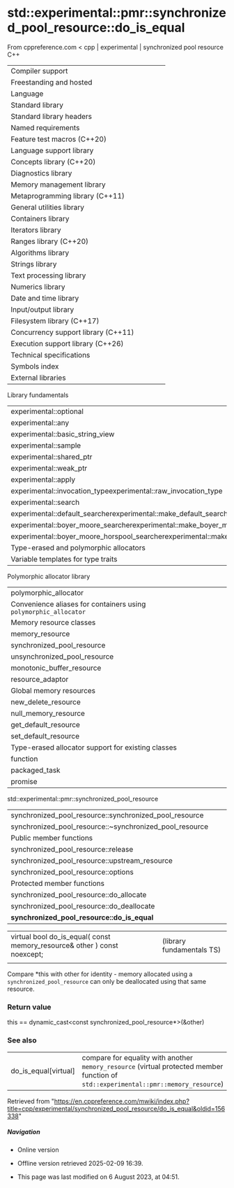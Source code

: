# std::experimental::pmr::synchronized_pool_resource::do_is_equal

From cppreference.com
< cpp‎ | experimental‎ | synchronized pool resource
C++

|  |  |  |  |  |
| --- | --- | --- | --- | --- |
| Compiler support | | | | |
| Freestanding and hosted | | | | |
| Language | | | | |
| Standard library | | | | |
| Standard library headers | | | | |
| Named requirements | | | | |
| Feature test macros (C++20) | | | | |
| Language support library | | | | |
| Concepts library (C++20) | | | | |
| Diagnostics library | | | | |
| Memory management library | | | | |
| Metaprogramming library (C++11) | | | | |
| General utilities library | | | | |
| Containers library | | | | |
| Iterators library | | | | |
| Ranges library (C++20) | | | | |
| Algorithms library | | | | |
| Strings library | | | | |
| Text processing library | | | | |
| Numerics library | | | | |
| Date and time library | | | | |
| Input/output library | | | | |
| Filesystem library (C++17) | | | | |
| Concurrency support library (C++11) | | | | |
| Execution support library (C++26) | | | | |
| Technical specifications | | | | |
| Symbols index | | | | |
| External libraries | | | | |

Library fundamentals

|  |  |  |  |  |
| --- | --- | --- | --- | --- |
| experimental::optional | | | | |
| experimental::any | | | | |
| experimental::basic_string_view | | | | |
| experimental::sample | | | | |
| experimental::shared_ptr | | | | |
| experimental::weak_ptr | | | | |
| experimental::apply | | | | |
| experimental::invocation_typeexperimental::raw_invocation_type | | | | |
| experimental::search | | | | |
| experimental::default_searcherexperimental::make_default_searcher | | | | |
| experimental::boyer_moore_searcherexperimental::make_boyer_moore_searcher | | | | |
| experimental::boyer_moore_horspool_searcherexperimental::make_boyer_moore_horspool_searcher | | | | |
| Type-erased and polymorphic allocators | | | | |
| Variable templates for type traits | | | | |

Polymorphic allocator library

|  |  |  |  |  |
| --- | --- | --- | --- | --- |
| polymorphic_allocator | | | | |
| Convenience aliases for containers using `polymorphic_allocator` | | | | |
| Memory resource classes | | | | |
| memory_resource | | | | |
| synchronized_pool_resource | | | | |
| unsynchronized_pool_resource | | | | |
| monotonic_buffer_resource | | | | |
| resource_adaptor | | | | |
| Global memory resources | | | | |
| new_delete_resource | | | | |
| null_memory_resource | | | | |
| get_default_resource | | | | |
| set_default_resource | | | | |
| Type-erased allocator support for existing classes | | | | |
| function | | | | |
| packaged_task | | | | |
| promise | | | | |

std::experimental::pmr::synchronized_pool_resource

|  |  |  |  |  |
| --- | --- | --- | --- | --- |
| synchronized_pool_resource::synchronized_pool_resource | | | | |
| synchronized_pool_resource::~synchronized_pool_resource | | | | |
| Public member functions | | | | |
| synchronized_pool_resource::release | | | | |
| synchronized_pool_resource::upstream_resource | | | | |
| synchronized_pool_resource::options | | | | |
| Protected member functions | | | | |
| synchronized_pool_resource::do_allocate | | | | |
| synchronized_pool_resource::do_deallocate | | | | |
| ****synchronized_pool_resource::do_is_equal**** | | | | |

|  |  |  |
| --- | --- | --- |
| virtual bool do_is_equal( const memory_resource& other ) const noexcept; |  | (library fundamentals TS) |
|  |  |  |

Compare \*this with other for identity - memory allocated using a `synchronized_pool_resource` can only be deallocated using that same resource.

### Return value

this == dynamic_cast<const synchronized_pool_resource\*>(&other)

### See also

|  |  |
| --- | --- |
| do_is_equal[virtual] | compare for equality with another `memory_resource`   (virtual protected member function of `std::experimental::pmr::memory_resource`) |

Retrieved from "<https://en.cppreference.com/mwiki/index.php?title=cpp/experimental/synchronized_pool_resource/do_is_equal&oldid=156338>"

##### Navigation

- Online version
- Offline version retrieved 2025-02-09 16:39.

- This page was last modified on 6 August 2023, at 04:51.